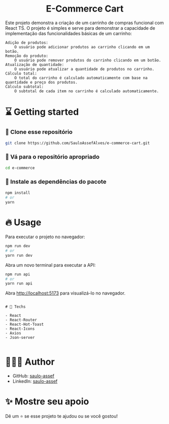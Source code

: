 <div align="center">
  <h1>E-Commerce Cart</h1>
</div>

<p>Este projeto demonstra a criação de um carrinho de compras funcional com React TS. O projeto é simples e serve para demonstrar a capacidade de implementação das funcionalidades básicas de um carrinho:

    Adição de produtos:
        O usuário pode adicionar produtos ao carrinho clicando em um botão.
    Remoção do produto:
        O usuário pode remover produtos do carrinho clicando em um botão.
    Atualização de quantidade:
        O usuário pode atualizar a quantidade de produtos no carrinho.
    Cálculo total:
        O total do carrinho é calculado automaticamente com base na quantidade e preço dos produtos.
    Cálculo subtotal:
        O subtotal de cada item no carrinho é calculado automaticamente.
</p>

# :hourglass: Getting started

<h3 style="font-size: 18px;">🧬 Clone esse repositório</h3>

```bash
git clone https://github.com/SauloAssefAlves/e-commerce-cart.git
```

<h3 style="font-size: 18px;">📂 Vá para o repositório apropriado</h3>

```bash
cd e-commerce
```

<h3 style="font-size: 18px;">🎉 Instale as dependências do pacote</h3>

```bash
npm install
# or
yarn
```

# 🔥 Usage
Para executar o projeto no navegador:
```bash
npm run dev
# or
yarn run dev
```

Abra um novo terminal para executar a API:
```bash
npm run api
# or
yarn run api
```

Abra [http://localhost:5173](http://localhost:5173) para visualizá-lo no navegador.


```

# 🚀 Techs

- React
- React-Router
- React-Hot-Toast
- React-Icons
- Axios
- Json-server


```
# 👨🏻‍💻 Author

- GitHub: [saulo-assef](https://github.com/SauloAssefAlves)
- LinkedIn: [saulo-assef](www.linkedin.com/in/saulo-assef)



# ✨ Mostre seu apoio

Dê um ⭐ se esse projeto te ajudou ou se você gostou!
